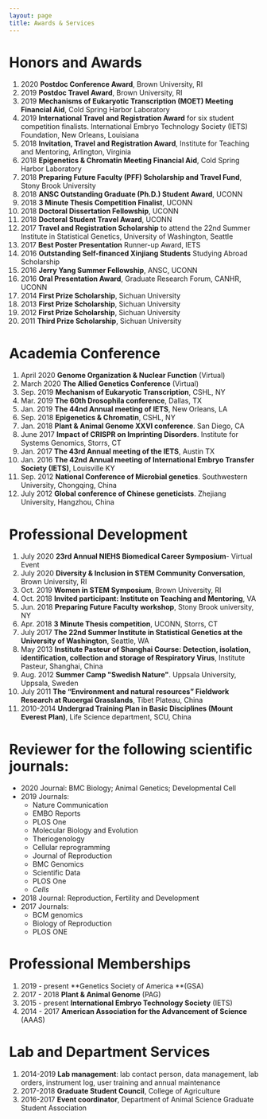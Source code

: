 ```yaml
---
layout: page
title: Awards & Services
---
```


# Honors and Awards
1. 2020 **Postdoc Conference Award**, Brown University, RI 
2. 2019 **Postdoc Travel Award**, Brown University, RI 
3. 2019 **Mechanisms of Eukaryotic Transcription (MOET) Meeting Financial Aid**, Cold Spring Harbor Laboratory    
2.	2019 **International Travel and Registration Award** for six student competition finalists. International Embryo Technology Society (IETS) Foundation, New Orleans, Louisiana  
3.	2018 **Invitation, Travel and Registration Award**, Institute for Teaching and Mentoring, Arlington, Virginia  
4.	2018 **Epigenetics & Chromatin Meeting Financial Aid**, Cold Spring Harbor Laboratory  
5.	2018 **Preparing Future Faculty (PFF) Scholarship and Travel Fund**, Stony Brook University  
6.	2018 **ANSC Outstanding Graduate (Ph.D.) Student Award**, UCONN  
7.	2018 **3 Minute Thesis Competition Finalist**, UCONN  
8.	2018 **Doctoral Dissertation Fellowship**, UCONN  
9.	2018 **Doctoral Student Travel Award**, UCONN  
10.	2017 **Travel and Registration Scholarship** to attend the 22nd Summer Institute in Statistical Genetics, University of Washington, Seattle 
11.	2017 **Best Poster Presentation** Runner-up Award, IETS 
12.	2016 **Outstanding Self-financed Xinjiang Students** Studying Abroad Scholarship  
13.	2016 **Jerry Yang Summer Fellowship**, ANSC, UCONN 
14.	2016 **Oral Presentation Award**, Graduate Research Forum, CANHR, UCONN  
15. 2014 **First Prize Scholarship**, Sichuan University 
16. 2013 **First Prize Scholarship**, Sichuan University  
17. 2012 **First Prize Scholarship**, Sichuan University 
18.	2011 **Third Prize Scholarship**, Sichuan University

# Academia Conference
1.	April 2020 **Genome Organization & Nuclear Function** (Virtual)
2.	March 2020 **The Allied Genetics Conference** (Virtual)
3.	Sep. 2019 **Mechanism of Eukaryotic Transcription**, CSHL, NY 
4.	Mar. 2019 **The 60th Drosophila conference**, Dallas, TX 
5.	Jan. 2019 **The 44nd Annual meeting of IETS**, New Orleans, LA
6.	Sep. 2018 **Epigenetics & Chromatin**, CSHL, NY
7.	Jan. 2018 **Plant & Animal Genome XXVI conference**. San Diego, CA
8.	June 2017 **Impact of CRISPR on Imprinting Disorders**. Institute for Systems Genomics, Storrs, CT
9.	Jan. 2017 **The 43rd Annual meeting of the IETS**, Austin TX
10.	Jan. 2016 **The 42nd Annual meeting of International Embryo Transfer Society (IETS)**, Louisville KY
11.	Sep. 2012 **National Conference of Microbial genetics**. Southwestern University, Chongqing, China
12.	July 2012 **Global conference of Chinese geneticists**. Zhejiang University, Hangzhou, China


# Professional Development 
1.	July 2020 **23rd Annual NIEHS Biomedical Career Symposium**- Virtual Event
2.	July 2020 **Diversity & Inclusion in STEM Community Conversation**, Brown University, RI
3.	Oct. 2019 **Women in STEM Symposium**, Brown University, RI
4.	Oct. 2018 **Invited participant: Institute on Teaching and Mentoring**, VA
5.	Jun. 2018 **Preparing Future Faculty workshop**, Stony Brook university, NY
6.	Apr. 2018 **3 Minute Thesis competition**, UCONN, Storrs, CT
7.	July 2017 **The 22nd Summer Institute in Statistical Genetics at the University of Washington**, Seattle, WA
8.	May 2013 **Institute Pasteur of Shanghai Course: Detection, isolation, identification, collection and storage of Respiratory Virus**, Institute Pasteur, Shanghai, China
9.	Aug. 2012 **Summer Camp "Swedish Nature"**. Uppsala University, Uppsala, Sweden
10.	July 2011 **The “Environment and natural resources” Fieldwork Research at Ruoergai Grasslands**, Tibet Plateau, China
11.	2010-2014 **Undergrad Training Plan in Basic Disciplines (Mount Everest Plan)**, Life Science department, SCU, China


# Reviewer for the following scientific journals:
*	2020 Journal: BMC Biology; Animal Genetics; Developmental Cell
*	2019 Journals: 
	* Nature Communication  
	* EMBO Reports 
	* PLOS One
	* Molecular Biology and Evolution 
	* Theriogenology  
	* Cellular reprogramming  
	* Journal of Reproduction  
	* BMC Genomics  
	* Scientific Data   
	* PLOS One  
	* 	_Cells_
*	2018 Journal: Reproduction, Fertility and Development
*	2017 Journals: 
	* BCM genomics  
	* Biology of Reproduction
	* PLOS ONE

# Professional Memberships
1.	2019 - present **Genetics Society of America **(GSA)
2.	2017 - 2018 **Plant & Animal Genome** (PAG)
3.	2015 - present **International Embryo Technology Society** (IETS)
4.	2014 - 2017 **American Association for the Advancement of Science** (AAAS)

# Lab and Department Services
1.	2014-2019 **Lab management**: lab contact person, data management, lab orders, instrument log, user training and annual maintenance
2.	2017-2018 **Graduate Student Council**, College of Agriculture 
3.	2016-2017 **Event coordinator**, Department of Animal Science Graduate Student Association   
